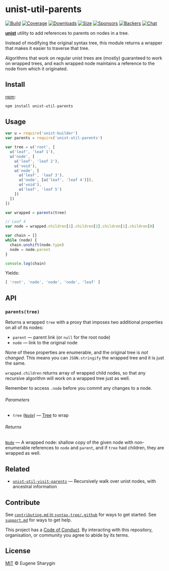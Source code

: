 # unist-util-parents

[![Build][build-badge]][build]
[![Coverage][coverage-badge]][coverage]
[![Downloads][downloads-badge]][downloads]
[![Size][size-badge]][size]
[![Sponsors][sponsors-badge]][collective]
[![Backers][backers-badge]][collective]
[![Chat][chat-badge]][chat]

[**unist**][unist] utility to add references to parents on nodes in a tree.

Instead of modifying the original syntax tree, this module returns a wrapper
that makes it easier to traverse that tree.

Algorithms that work on regular unist trees are (mostly) guaranteed to work on
wrapped trees, and each wrapped node maintains a reference to the node from
which it originated.

## Install

[npm][]:

```bash
npm install unist-util-parents
```

## Usage

```javascript
var u = require('unist-builder')
var parents = require('unist-util-parents')

var tree = u('root', [
  u('leaf', 'leaf 1'),
  u('node', [
    u('leaf', 'leaf 2'),
    u('void'),
    u('node', [
      u('leaf', 'leaf 3'),
      u('node', [u('leaf', 'leaf 4')]),
      u('void'),
      u('leaf', 'leaf 5')
    ])
  ])
])

var wrapped = parents(tree)

// Leaf 4
var node = wrapped.children[1].children[2].children[1].children[0]

var chain = []
while (node) {
  chain.unshift(node.type)
  node = node.parent
}

console.log(chain)
```

Yields:

```javascript
[ 'root', 'node', 'node', 'node', 'leaf' ]
```

## API

### `parents(tree)`

Returns a wrapped `tree` with a proxy that imposes two additional properties on
all of its nodes:

*   `parent` — parent link (or `null` for the root node)
*   `node` — link to the original node

None of these properties are enumerable, and the original tree is *not changed*.
This means you can `JSON.stringify` the wrapped tree and it is just the same.

`wrapped.children` returns array of wrapped child nodes, so that any
recursive algorithm will work on a wrapped tree just as well.

Remember to access `.node` before you commit any changes to a node.

###### Parameters

*   `tree` ([`Node`][node]) — [Tree][] to wrap

###### Returns

[`Node`][node] — A wrapped node: shallow copy of the given node with
non-enumerable references to `node` and `parent`, and if `tree` had children,
they are wrapped as well.

## Related

*   [`unist-util-visit-parents`][unist-util-visit-parents]
    — Recursively walk over unist nodes, with ancestral information

## Contribute

See [`contributing.md` in `syntax-tree/.github`][contributing] for ways to get
started.
See [`support.md`][support] for ways to get help.

This project has a [Code of Conduct][coc].
By interacting with this repository, organisation, or community you agree to
abide by its terms.

## License

[MIT][license] © Eugene Sharygin

<!-- Definitions -->

[build-badge]: https://img.shields.io/travis/syntax-tree/unist-util-parents.svg

[build]: https://travis-ci.org/syntax-tree/unist-util-parents

[coverage-badge]: https://img.shields.io/codecov/c/github/syntax-tree/unist-util-parents.svg

[coverage]: https://codecov.io/github/syntax-tree/unist-util-parents

[downloads-badge]: https://img.shields.io/npm/dm/unist-util-parents.svg

[downloads]: https://www.npmjs.com/package/unist-util-parents

[size-badge]: https://img.shields.io/bundlephobia/minzip/unist-util-parents.svg

[size]: https://bundlephobia.com/result?p=unist-util-parents

[sponsors-badge]: https://opencollective.com/unified/sponsors/badge.svg

[backers-badge]: https://opencollective.com/unified/backers/badge.svg

[collective]: https://opencollective.com/unified

[chat-badge]: https://img.shields.io/badge/join%20the%20community-on%20spectrum-7b16ff.svg

[chat]: https://spectrum.chat/unified/syntax-tree

[npm]: https://docs.npmjs.com/cli/install

[license]: license

[unist]: https://github.com/syntax-tree/unist

[node]: https://github.com/syntax-tree/unist#node

[tree]: https://github.com/syntax-tree/unist#tree

[unist-util-visit-parents]: https://github.com/syntax-tree/unist-util-visit-parents

[contributing]: https://github.com/syntax-tree/.github/blob/master/contributing.md

[support]: https://github.com/syntax-tree/.github/blob/master/support.md

[coc]: https://github.com/syntax-tree/.github/blob/master/code-of-conduct.md
